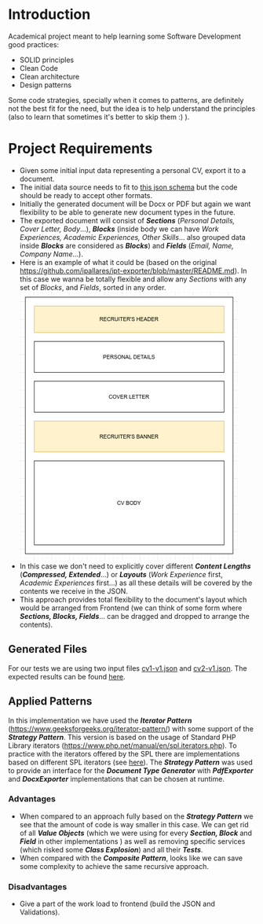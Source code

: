 # Introduction
Academical project meant to help learning some Software Development good practices:
* SOLID principles
* Clean Code
* Clean architecture
* Design patterns

Some code strategies, specially when it comes to patterns, are definitely not the best fit for the need, but the idea is to help understand the principles (also to learn that sometimes it's better to skip them :) ).
# Project Requirements
* Given some initial input data representing a personal CV, export it to a document.
* The initial data source needs to fit to [this json schema](https://github.com/ipallares/ipt-exporter/blob/5f9b098ec91ae04cdac9b227608a312f00762b45/src/exporter/application/services/exporter/schemas/cv-schema-v1.json) but the code should be ready to accept other formats.
* Initially the generated document will be Docx or PDF but again we want flexibility to be able to generate new document types in the future.
* The exported document will consist of ***Sections*** (*Personal Details, Cover Letter, Body*...), ***Blocks*** (inside body we can have *Work Experiences, Academic Experiences, Other Skills*... also grouped data inside ***Blocks*** are considered as ***Blocks***) and ***Fields*** (*Email, Name, Company Name*...).
* Here is an example of what it could be (based on the original https://github.com/ipallares/ipt-exporter/blob/master/README.md). In this case we wanna be totally flexible and allow any *Sections* with any set of *Blocks*, and *Fields*, sorted in any order.
![enter image description here](https://github.com/ipallares/ipt-exporter/blob/master/docs/images/cv-generic-layout.png?raw=true)
* In this case we don't need to explicitly cover different ***Content Lengths*** (***Compressed, Extended***...) or ***Layouts*** (*Work Experience* first, *Academic Experiences* first...) as all these details will be covered by the contents we receive in the JSON.
* This approach provides total flexibility to the document's layout which would be arranged from Frontend (we can think of some form where ***Sections, Blocks, Fields***... can be dragged and dropped to arrange the contents).

## Generated Files
For our tests we are using two input files [cv1-v1.json](https://github.com/ipallares/ipt-exporter/blob/using_composite_pattern/tests/exporter/application/services/exporter/input-data/cv1-v1.json) and [cv2-v1.json](https://github.com/ipallares/ipt-exporter/blob/using_composite_pattern/tests/exporter/application/services/exporter/input-data/cv2-v1.json).
The expected results can be found [here](https://github.com/ipallares/ipt-exporter/tree/using_composite_pattern/tests/exporter/application/services/exporter/expected-documents).
## Applied Patterns
In this implementation we have used the ***Iterator Pattern*** (https://www.geeksforgeeks.org/iterator-pattern/) with some support of the ***Strategy Pattern***.
This version is based on the usage of Standard PHP Library iterators (https://www.php.net/manual/en/spl.iterators.php).
To practice with the iterators offered by the SPL there are implementations based on different SPL iterators (see [here](https://github.com/ipallares/ipt-exporter/blob/iterator_pattern_spl/src/exporter/application/services/exporter/README.md)).
The ***Strategy Pattern*** was used to provide an interface for the ***Document Type Generator*** with ***PdfExporter*** and ***DocxExporter*** implementations that can be chosen at runtime.
### Advantages
* When compared to an approach fully based on the ***Strategy Pattern*** we see that the amount of code is way smaller in this case. We can get rid of all ***Value Objects*** (which we were using for every ***Section, Block*** and ***Field*** in other implementations ) as well as removing specific services (which risked some ***Class Explosion***) and all their ***Tests***.
* When compared with the ***Composite Pattern***, looks like we can save some complexity to achieve the same recursive approach.
### Disadvantages
* Give a part of the work load to frontend (build the JSON and Validations).

